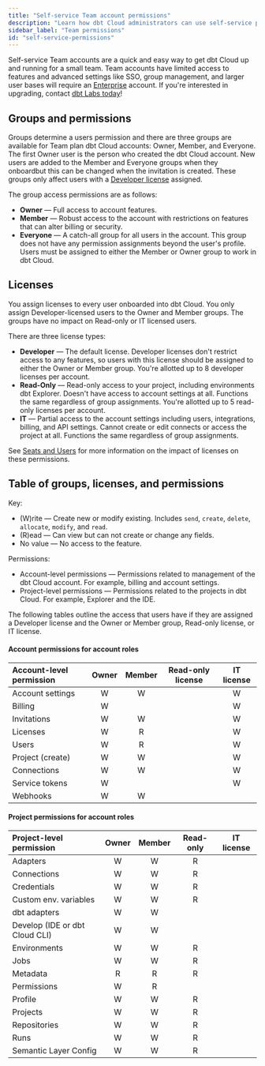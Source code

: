 ```yaml
---
title: "Self-service Team account permissions"
description: "Learn how dbt Cloud administrators can use self-service permissions to control access in a dbt Cloud Team account."
sidebar_label: "Team permissions"
id: "self-service-permissions"
---
```


Self-service Team accounts are a quick and easy way to get dbt Cloud up and running for a small team. Team accounts have limited access to features and advanced settings like SSO, group management, and larger user bases will require an [Enterprise](/docs/cloud/manage-access/enterprise-permissions) account. If you're interested in upgrading, contact [dbt Labs today](https://www.getdbt.com/contact)!

## Groups and permissions

Groups determine a users permission and there are three groups are available for Team plan dbt Cloud accounts: Owner, Member, and Everyone. The first Owner user is the person who created the dbt Cloud account. New users are added to the Member and Everyone groups when they onboardbut this can be changed when the invitation is created. These groups only affect users with a [Developer license](#licenses) assigned. 

The group access permissions are as follows:

- **Owner** &mdash; Full access to account features.
- **Member** &mdash; Robust access to the account with restrictions on features that can alter billing or security.
- **Everyone** &mdash; A catch-all group for all users in the account. This group does not have any permission assignments beyond the user's profile. Users must be assigned to either the Member or Owner group to work in dbt Cloud. 

## Licenses

You assign licenses to every user onboarded into dbt Cloud. You only assign Developer-licensed users to the Owner and Member groups. The groups have no impact on Read-only or IT licensed users.

There are three license types:

- **Developer** &mdash; The default license. Developer licenses don't restrict access to any features, so users with this license should be assigned to either the Owner or Member group. You're allotted up to 8 developer licenses per account.
- **Read-Only** &mdash; Read-only access to your project, including environments dbt Explorer. Doesn't have access to account settings at all. Functions the same regardless of group assignments. You're allotted up to 5 read-only licenses per account.
- **IT** &mdash; Partial access to the account settings including users, integrations, billing, and API settings. Cannot create or edit connects or access the project at all. Functions the same regardless of group assignments.

See [Seats and Users](/docs/cloud/manage-access/seats-and-users) for more information on the impact of licenses on these permissions.

## Table of groups, licenses, and permissions

Key:

* (W)rite &mdash; Create new or modify existing. Includes `send`, `create`, `delete`, `allocate`, `modify`, and `read`.
* (R)ead &mdash; Can view but can not create or change any fields.
* No value &mdash; No access to the feature.

Permissions:

* Account-level permissions &mdash; Permissions related to management of the dbt Cloud account. For example, billing and account settings.
* Project-level permissions &mdash; Permissions related to the projects in dbt Cloud. For example, Explorer and the IDE.

The following tables outline the access that users have if they are assigned a Developer license and the Owner or Member group, Read-only license, or IT license.

#### Account permissions for account roles

| Account-level permission| Owner | Member | Read-only license|  IT license  |
|:------------------------|:-----:|:------:|:----------------:|:------------:|
| Account settings        |   W   |   W    |                  |       W      |
| Billing                 |   W   |        |                  |       W      |
| Invitations             |   W   |   W    |                  |       W      |
| Licenses                |   W   |   R    |                  |       W      |
| Users                   |   W   |   R    |                  |       W      |
| Project (create)        |   W   |   W    |                  |       W      |
| Connections             |   W   |   W    |                  |       W      |
| Service tokens          |   W   |        |                  |       W      |
| Webhooks                |   W   |   W    |                  |              |
 
#### Project permissions for account roles

|Project-level permission | Owner | Member  | Read-only | IT license |
|:------------------------|:-----:|:-------:|:---------:|:----------:|
| Adapters                |   W   |    W    |    R      |             |
| Connections             |   W   |    W    |    R      |             |
| Credentials             |   W   |    W    |    R      |             |
| Custom env. variables   |   W   |    W    |    R      |             |
| dbt adapters            |   W   |    W    |           |             |
| Develop (IDE or dbt Cloud CLI)| W |  W    |           |             |
| Environments            |   W   |    W    |    R      |             |
| Jobs                    |   W   |    W    |    R      |             |
| Metadata                |   R   |    R    |    R      |             |
| Permissions             |   W   |    R    |           |             |
| Profile                 |   W   |    W    |    R      |             |
| Projects                |   W   |    W    |    R      |             |
| Repositories            |   W   |    W    |    R      |             |
| Runs                    |   W   |    W    |    R      |             |
| Semantic Layer Config   |   W   |    W    |    R      |             |


